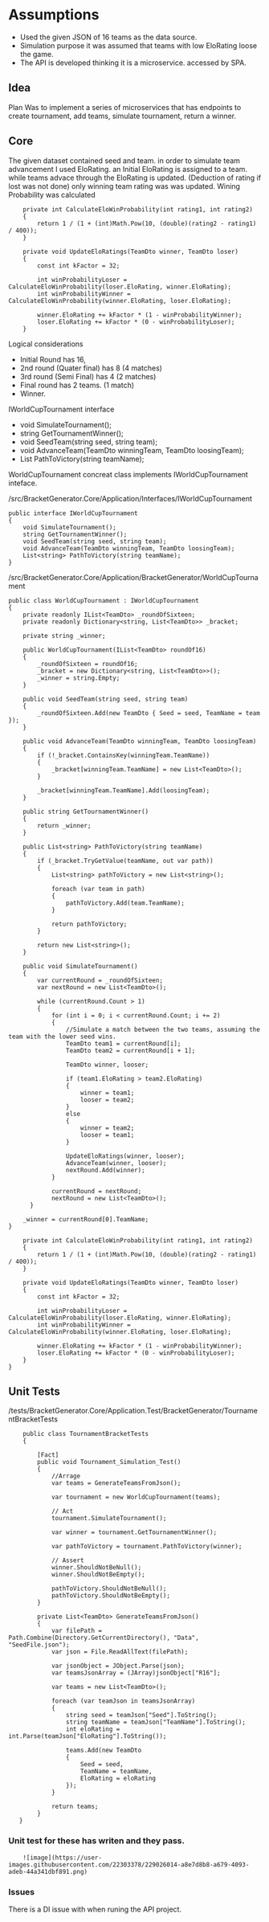 
# Assumptions

* Used the given JSON of 16 teams as the data source. 
* Simulation purpose it was assumed that teams with low EloRating loose the game.
* The API is developed thinking it is a microservice. accessed by SPA.

## Idea

Plan Was to implement a series of microservices that has endpoints to create tournament, add teams, simulate tournament, return a winner. 

## Core 

The given dataset contained seed and team. in order to simulate team advancement I used EloRating. an Initial EloRating is assigned to a team. while teams advace through the EloRating is updated. (Deduction of rating if lost was not done) only winning team rating was was updated. Wining Probability was calculated 

        private int CalculateEloWinProbability(int rating1, int rating2)
        {
            return 1 / (1 + (int)Math.Pow(10, (double)(rating2 - rating1) / 400));
        }

        private void UpdateEloRatings(TeamDto winner, TeamDto loser)
        {
            const int kFactor = 32;

            int winProbabilityLoser = CalculateEloWinProbability(loser.EloRating, winner.EloRating);
            int winProbabilityWinner = CalculateEloWinProbability(winner.EloRating, loser.EloRating);

            winner.EloRating += kFactor * (1 - winProbabilityWinner);
            loser.EloRating += kFactor * (0 - winProbabilityLoser);
        }

Logical considerations 
  - Initial Round has 16, 
  - 2nd round (Quater final) has 8 (4 matches)
  - 3rd round (Semi Final) has 4 (2 matches)
  - Final round has 2 teams. (1 match)
  - Winner.

IWorldCupTournament interface 

 - void SimulateTournament();
 - string GetTournamentWinner();
 - void SeedTeam(string seed, string team);
 - void AdvanceTeam(TeamDto winningTeam, TeamDto loosingTeam);
 - List<string> PathToVictory(string teamName);

WorldCupTournament concreat class implements IWorldCupTournament inteface.

/src/BracketGenerator.Core/Application/Interfaces/IWorldCupTournament
        
    public interface IWorldCupTournament
    {
        void SimulateTournament();
        string GetTournamentWinner();
        void SeedTeam(string seed, string team);
        void AdvanceTeam(TeamDto winningTeam, TeamDto loosingTeam);
        List<string> PathToVictory(string teamName);
    }

/src/BracketGenerator.Core/Application/BracketGenerator/WorldCupTournament
        
    public class WorldCupTournament : IWorldCupTournament
    {
        private readonly IList<TeamDto> _roundOfSixteen;
        private readonly Dictionary<string, List<TeamDto>> _bracket;

        private string _winner;

        public WorldCupTournament(IList<TeamDto> roundOf16)
        {
            _roundOfSixteen = roundOf16;
            _bracket = new Dictionary<string, List<TeamDto>>();
            _winner = string.Empty;
        }

        public void SeedTeam(string seed, string team)
        {
            _roundOfSixteen.Add(new TeamDto { Seed = seed, TeamName = team });
        }

        public void AdvanceTeam(TeamDto winningTeam, TeamDto loosingTeam)
        {
            if (!_bracket.ContainsKey(winningTeam.TeamName))
            {
                _bracket[winningTeam.TeamName] = new List<TeamDto>();
            }

            _bracket[winningTeam.TeamName].Add(loosingTeam);
        }

        public string GetTournamentWinner()
        {
            return _winner;
        }

        public List<string> PathToVictory(string teamName)
        {
            if (_bracket.TryGetValue(teamName, out var path))
            {
                List<string> pathToVictory = new List<string>();

                foreach (var team in path)
                {
                    pathToVictory.Add(team.TeamName);
                }

                return pathToVictory;
            }

            return new List<string>();
        }

        public void SimulateTournament()
        {
            var currentRound = _roundOfSixteen;
            var nextRound = new List<TeamDto>();

            while (currentRound.Count > 1)
            {
                for (int i = 0; i < currentRound.Count; i += 2)
                {
                    //Simulate a match between the two teams, assuming the team with the lower seed wins.
                    TeamDto team1 = currentRound[i];
                    TeamDto team2 = currentRound[i + 1];

                    TeamDto winner, looser;

                    if (team1.EloRating > team2.EloRating)
                    {
                        winner = team1;
                        looser = team2;
                    }
                    else
                    {
                        winner = team2;
                        looser = team1;
                    }

                    UpdateEloRatings(winner, looser);
                    AdvanceTeam(winner, looser);
                    nextRound.Add(winner);
                }

                currentRound = nextRound;
                nextRound = new List<TeamDto>();
          }

        _winner = currentRound[0].TeamName;
    }

        private int CalculateEloWinProbability(int rating1, int rating2)
        {
            return 1 / (1 + (int)Math.Pow(10, (double)(rating2 - rating1) / 400));
        }

        private void UpdateEloRatings(TeamDto winner, TeamDto loser)
        {
            const int kFactor = 32;

            int winProbabilityLoser = CalculateEloWinProbability(loser.EloRating, winner.EloRating);
            int winProbabilityWinner = CalculateEloWinProbability(winner.EloRating, loser.EloRating);

            winner.EloRating += kFactor * (1 - winProbabilityWinner);
            loser.EloRating += kFactor * (0 - winProbabilityLoser);
        }
    }
    
Unit Tests
----------
/tests/BracketGenerator.Core/Application.Test/BracketGenerator/TournamentBracketTests 


        public class TournamentBracketTests
        {

            [Fact]
            public void Tournament_Simulation_Test()
            {
                //Arrage
                var teams = GenerateTeamsFromJson();

                var tournament = new WorldCupTournament(teams);

                // Act
                tournament.SimulateTournament();

                var winner = tournament.GetTournamentWinner();

                var pathToVictory = tournament.PathToVictory(winner);

                // Assert
                winner.ShouldNotBeNull();
                winner.ShouldNotBeEmpty();

                pathToVictory.ShouldNotBeNull();
                pathToVictory.ShouldNotBeEmpty();
            }

            private List<TeamDto> GenerateTeamsFromJson()
            {
                var filePath = Path.Combine(Directory.GetCurrentDirectory(), "Data", "SeedFile.json");
                var json = File.ReadAllText(filePath);

                var jsonObject = JObject.Parse(json);
                var teamsJsonArray = (JArray)jsonObject["R16"];

                var teams = new List<TeamDto>();

                foreach (var teamJson in teamsJsonArray)
                {
                    string seed = teamJson["Seed"].ToString();
                    string teamName = teamJson["TeamName"].ToString();
                    int eloRating = int.Parse(teamJson["EloRating"].ToString());

                    teams.Add(new TeamDto
                    {
                        Seed = seed,
                        TeamName = teamName,
                        EloRating = eloRating
                    });
                }

                return teams;
            }
       }
    
### Unit test for these has writen and they pass. 
        
        ![image](https://user-images.githubusercontent.com/22303378/229026014-a8e7d8b8-a679-4093-adeb-44a341dbf891.png)
    
### Issues 

There is a DI issue with when runing the API project. 
